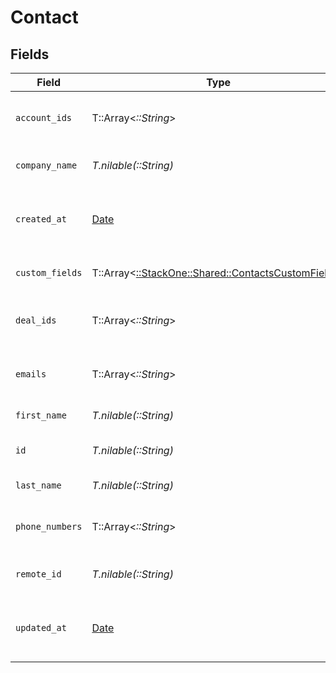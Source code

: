 # Contact


## Fields

| Field                                                                                             | Type                                                                                              | Required                                                                                          | Description                                                                                       | Example                                                                                           |
| ------------------------------------------------------------------------------------------------- | ------------------------------------------------------------------------------------------------- | ------------------------------------------------------------------------------------------------- | ------------------------------------------------------------------------------------------------- | ------------------------------------------------------------------------------------------------- |
| `account_ids`                                                                                     | T::Array<*::String*>                                                                              | :heavy_minus_sign:                                                                                | List of associated account IDs                                                                    | [<br/>"account-123",<br/>"account-456"<br/>]                                                      |
| `company_name`                                                                                    | *T.nilable(::String)*                                                                             | :heavy_minus_sign:                                                                                | The contact company name                                                                          | Apple Inc.                                                                                        |
| `created_at`                                                                                      | [Date](https://ruby-doc.org/stdlib-2.6.1/libdoc/date/rdoc/Date.html)                              | :heavy_minus_sign:                                                                                | Timestamp when the contact was created                                                            | 2021-01-01T01:01:01.000Z                                                                          |
| `custom_fields`                                                                                   | T::Array<[::StackOne::Shared::ContactsCustomFields](../../models/shared/contactscustomfields.md)> | :heavy_minus_sign:                                                                                | Contact custom fields                                                                             |                                                                                                   |
| `deal_ids`                                                                                        | T::Array<*::String*>                                                                              | :heavy_minus_sign:                                                                                | List of associated deal IDs                                                                       | [<br/>"deal-001",<br/>"deal-002"<br/>]                                                            |
| `emails`                                                                                          | T::Array<*::String*>                                                                              | :heavy_minus_sign:                                                                                | List of contact email addresses                                                                   | [<br/>"steve@apple.com"<br/>]                                                                     |
| `first_name`                                                                                      | *T.nilable(::String)*                                                                             | :heavy_minus_sign:                                                                                | The contact first name                                                                            | Steve                                                                                             |
| `id`                                                                                              | *T.nilable(::String)*                                                                             | :heavy_minus_sign:                                                                                | Unique identifier                                                                                 | 8187e5da-dc77-475e-9949-af0f1fa4e4e3                                                              |
| `last_name`                                                                                       | *T.nilable(::String)*                                                                             | :heavy_minus_sign:                                                                                | The contact last name                                                                             | Wozniak                                                                                           |
| `phone_numbers`                                                                                   | T::Array<*::String*>                                                                              | :heavy_minus_sign:                                                                                | List of contact phone numbers                                                                     | [<br/>"123-456-7890"<br/>]                                                                        |
| `remote_id`                                                                                       | *T.nilable(::String)*                                                                             | :heavy_minus_sign:                                                                                | Provider's unique identifier                                                                      | 8187e5da-dc77-475e-9949-af0f1fa4e4e3                                                              |
| `updated_at`                                                                                      | [Date](https://ruby-doc.org/stdlib-2.6.1/libdoc/date/rdoc/Date.html)                              | :heavy_minus_sign:                                                                                | Timestamp when the contact was last updated                                                       | 2021-01-01T01:01:01.000Z                                                                          |